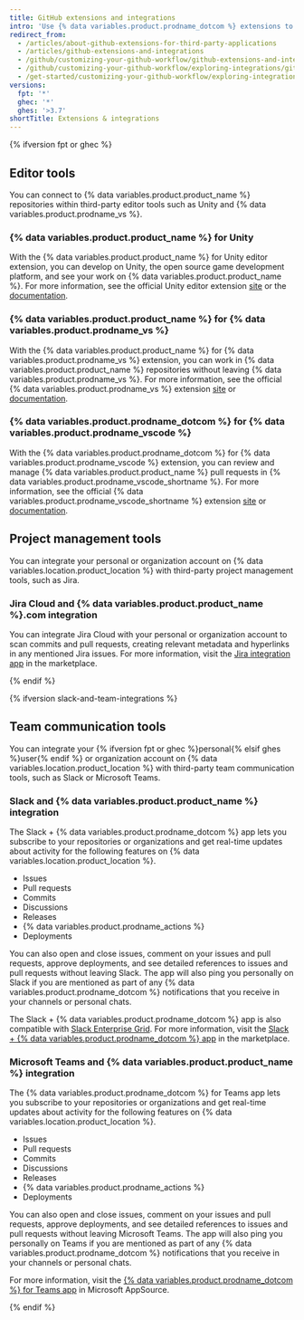 ```yaml
---
title: GitHub extensions and integrations
intro: 'Use {% data variables.product.prodname_dotcom %} extensions to work seamlessly in repositories on {% data variables.location.product_location %} within third-party applications.'
redirect_from:
  - /articles/about-github-extensions-for-third-party-applications
  - /articles/github-extensions-and-integrations
  - /github/customizing-your-github-workflow/github-extensions-and-integrations
  - /github/customizing-your-github-workflow/exploring-integrations/github-extensions-and-integrations
  - /get-started/customizing-your-github-workflow/exploring-integrations/github-extensions-and-integrations
versions:
  fpt: '*'
  ghec: '*'
  ghes: '>3.7'
shortTitle: Extensions & integrations
---
```


{% ifversion fpt or ghec %}

## Editor tools

You can connect to {% data variables.product.product_name %} repositories within third-party editor tools such as Unity and {% data variables.product.prodname_vs %}.

### {% data variables.product.product_name %} for Unity

With the {% data variables.product.product_name %} for Unity editor extension, you can develop on Unity, the open source game development platform, and see your work on {% data variables.product.product_name %}. For more information, see the official Unity editor extension [site](https://unity.github.com/) or the [documentation](https://github.com/github-for-unity/Unity/tree/master/docs).

### {% data variables.product.product_name %} for {% data variables.product.prodname_vs %}

With the {% data variables.product.product_name %} for {% data variables.product.prodname_vs %} extension, you can work in {% data variables.product.product_name %} repositories without leaving {% data variables.product.prodname_vs %}. For more information, see the official {% data variables.product.prodname_vs %} extension [site](https://visualstudio.github.com/) or [documentation](https://github.com/github/VisualStudio/tree/master/docs).

### {% data variables.product.prodname_dotcom %} for {% data variables.product.prodname_vscode %}

With the {% data variables.product.prodname_dotcom %} for {% data variables.product.prodname_vscode %} extension, you can review and manage {% data variables.product.product_name %} pull requests in {% data variables.product.prodname_vscode_shortname %}. For more information, see the official {% data variables.product.prodname_vscode_shortname %} extension [site](https://vscode.github.com/) or [documentation](https://github.com/Microsoft/vscode-pull-request-github).

## Project management tools

You can integrate your personal or organization account on {% data variables.location.product_location %} with third-party project management tools, such as Jira.

### Jira Cloud and {% data variables.product.product_name %}.com integration

You can integrate Jira Cloud with your personal or organization account to scan commits and pull requests, creating relevant metadata and hyperlinks in any mentioned Jira issues. For more information, visit the [Jira integration app](https://github.com/marketplace/jira-software-github) in the marketplace.


{% endif %}

{% ifversion slack-and-team-integrations %}

## Team communication tools

You can integrate your {% ifversion fpt or ghec %}personal{% elsif ghes %}user{% endif %} or organization account on {% data variables.location.product_location %} with third-party team communication tools, such as Slack or Microsoft Teams.

### Slack and {% data variables.product.product_name %} integration

The Slack + {% data variables.product.prodname_dotcom %} app lets you subscribe to your repositories or organizations and get real-time updates about activity for the following features on {% data variables.location.product_location %}.

- Issues
- Pull requests
- Commits
- Discussions
- Releases
- {% data variables.product.prodname_actions %}
- Deployments

You can also open and close issues, comment on your issues and pull requests, approve deployments, and see detailed references to issues and pull requests without leaving Slack. The app will also ping you personally on Slack if you are mentioned as part of any {% data variables.product.prodname_dotcom %} notifications that you receive in your channels or personal chats.

The Slack + {% data variables.product.prodname_dotcom %} app is also compatible with [Slack Enterprise Grid](https://slack.com/intl/en-in/help/articles/360000281563-Manage-apps-on-Enterprise-Grid). For more information, visit the [Slack + {% data variables.product.prodname_dotcom %} app](https://github.com/marketplace/slack-github) in the marketplace.

### Microsoft Teams and {% data variables.product.product_name %} integration

The {% data variables.product.prodname_dotcom %} for Teams app lets you subscribe to your repositories or organizations and get real-time updates about activity for the following features on {% data variables.location.product_location %}.

- Issues
- Pull requests
- Commits
- Discussions
- Releases
- {% data variables.product.prodname_actions %}
- Deployments

You can also open and close issues, comment on your issues and pull requests, approve deployments, and see detailed references to issues and pull requests without leaving Microsoft Teams. The app will also ping you personally on Teams if you are mentioned as part of any {% data variables.product.prodname_dotcom %} notifications that you receive in your channels or personal chats.

For more information, visit the [{% data variables.product.prodname_dotcom %} for Teams app](https://appsource.microsoft.com/en-us/product/office/WA200002077) in Microsoft AppSource.

{% endif %}
